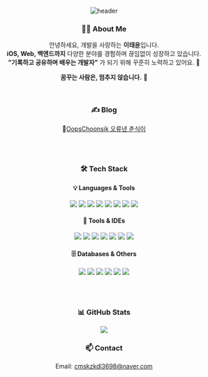 <div align="center">

![header](https://capsule-render.vercel.app/api?type=waving&color=auto&text=Lee%20Tae%20Yun&height=200&fontAlign=50&fontAlignY=40&fontColor=ffffff)


### 🧑‍💻 About Me

안녕하세요, 개발을 사랑하는 **이태윤**입니다.  
**iOS, Web, 백엔드까지** 다양한 분야를 경험하며 끊임없이 성장하고 있습니다.  
**"기록하고 공유하며 배우는 개발자"** 가 되기 위해 꾸준히 노력하고 있어요. 🚀

 **꿈꾸는 사람은, 멈추지 않습니다.** 🌱

<br>

### ✍️ Blog

📘[OopsChoonsik 오류낸 춘식이](https://Lee-Tae-Yun.github.io)


<br><br>

### 🛠 Tech Stack

#### 💡 Languages & Tools
<p align="center">
<img src="https://img.shields.io/badge/Swift-F05138?style=flat-square&logo=Swift&logoColor=white"/>
<img src="https://img.shields.io/badge/Java-007396?style=flat-square&logo=Java&logoColor=white"/>
<img src="https://img.shields.io/badge/Python-3776AB?style=flat-square&logo=Python&logoColor=white"/>
<img src="https://img.shields.io/badge/JavaScript-F7DF1E?style=flat-square&logo=JavaScript&logoColor=black"/>
<img src="https://img.shields.io/badge/HTML5-E34F26?style=flat-square&logo=HTML5&logoColor=white"/>
<img src="https://img.shields.io/badge/C-A8B9CC?style=flat-square&logo=C&logoColor=black"/>
<img src="https://img.shields.io/badge/C++-00599C?style=flat-square&logo=C%2B%2B&logoColor=white"/>
<img src="https://img.shields.io/badge/PHP-777BB4?style=flat-square&logo=PHP&logoColor=white"/>
</p>

#### 🧰 Tools & IDEs
<p align="center">
<img src="https://img.shields.io/badge/Xcode-1575F9?style=flat-square&logo=Xcode&logoColor=white"/>
<img src="https://img.shields.io/badge/Android%20Studio-3DDC84?style=flat-square&logo=android-studio&logoColor=white"/>
<img src="https://img.shields.io/badge/VS%20Code-007ACC?style=flat-square&logo=visual-studio-code&logoColor=white"/>
<img src="https://img.shields.io/badge/Eclipse-2C2255?style=flat-square&logo=Eclipse&logoColor=white"/>
<img src="https://img.shields.io/badge/Git-F05032?style=flat-square&logo=Git&logoColor=white"/>
<img src="https://img.shields.io/badge/GitHub-181717?style=flat-square&logo=GitHub&logoColor=white"/>
<img src="https://img.shields.io/badge/Terminal-241F31?style=flat-square&logo=gnome-terminal&logoColor=white"/>
</p>

#### 🗄️ Databases & Others
<p align="center">
<img src="https://img.shields.io/badge/MariaDB-003545?style=flat-square&logo=MariaDB&logoColor=white"/>
<img src="https://img.shields.io/badge/MySQL-4479A1?style=flat-square&logo=MySQL&logoColor=white"/>
<img src="https://img.shields.io/badge/Spring-6DB33F?style=flat-square&logo=Spring&logoColor=white"/>
<img src="https://img.shields.io/badge/Node.js-339933?style=flat-square&logo=Node.js&logoColor=white"/>
<img src="https://img.shields.io/badge/Apache-D22128?style=flat-square&logo=Apache&logoColor=white"/>
<img src="https://img.shields.io/badge/Apache%20Cordova-E8E8E8?style=flat-square&logo=apache-cordova&logoColor=black"/></p>

<br><br>

### 📊 GitHub Stats

<p align="center">
<img src="https://github-readme-stats.vercel.app/api?username=Lee-Tae-Yun&show_icons=true&theme=dark&hide=contribs&count_private=true" />
</p>


### 📫 Contact

Email: [cmskzkdl3698@naver.com](mailto:cmskzkdl3698@naver.com)

</div>
